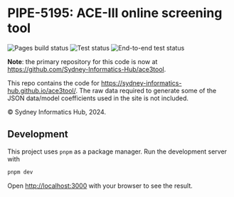 # PIPE-5195: ACE-III online screening tool

![Pages build status](https://img.shields.io/github/actions/workflow/status/sydney-informatics-hub/ace3tool/nextjs.yml)
![Test status](https://img.shields.io/github/actions/workflow/status/sydney-informatics-hub/ace3tool/test.yml?label=tests)
![End-to-end test status](https://img.shields.io/github/actions/workflow/status/sydney-informatics-hub/ace3tool/cypress.yml?label=ui%20tests)


**Note**: the primary repository for this code is now at https://github.com/Sydney-Informatics-Hub/ace3tool.

This repo contains the code for <https://sydney-informatics-hub.github.io/ace3tool/>.
The raw data required to generate some of the JSON data/model coefficients used in the site 
is not included.

©️ Sydney Informatics Hub, 2024.

## Development

This project uses `pnpm` as a package manager. Run the development server with 

```bash
pnpm dev
```

Open [http://localhost:3000](http://localhost:3000) with your browser to see the result.
